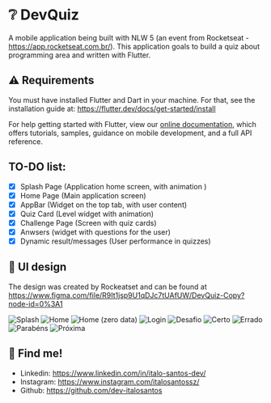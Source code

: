 # ❔ DevQuiz

A mobile application being built with NLW 5 (an event from Rocketseat - https://app.rocketseat.com.br/). This application goals to build a quiz about programming area and written with Flutter.

## ⚠️ Requirements

You must have installed Flutter and Dart in your machine. For that, see the installation guide at: https://flutter.dev/docs/get-started/install

For help getting started with Flutter, view our
[online documentation](https://flutter.dev/docs), which offers tutorials,
samples, guidance on mobile development, and a full API reference.

## TO-DO list:
- [x] Splash Page (Application home screen, with animation )
- [x] Home Page (Main application screen)
- [x] AppBar (Widget on the top tab, with user content)
- [x] Quiz Card (Level widget with animation)
- [x] Challenge Page (Screen with quiz cards)
- [x] Anwsers (widget with questions for the user)
- [x] Dynamic result/messages (User performance in quizzes)

## 🎨 UI design

The design was created by Rockeatset and can be found at https://www.figma.com/file/R9It1jsp9U1qDJc7tUAfUW/DevQuiz-Copy?node-id=0%3A1

![Splash](https://user-images.githubusercontent.com/62223794/116493915-24169880-a876-11eb-8042-cf584f8a9ccf.png)
![Home](https://user-images.githubusercontent.com/62223794/116493923-2973e300-a876-11eb-8460-16b55898503b.png)
![Home (zero data)](https://user-images.githubusercontent.com/62223794/116493910-1e20b780-a876-11eb-9bfe-e9d2cea85e5e.png)
![Login](https://user-images.githubusercontent.com/62223794/116493928-2bd63d00-a876-11eb-9a57-5b6d2c620ec7.png)
![Desafio](https://user-images.githubusercontent.com/62223794/116493898-15c87c80-a876-11eb-85a4-8027f96f5ff6.png)
![Certo](https://user-images.githubusercontent.com/62223794/116493890-0e08d800-a876-11eb-8915-16e54619e2cc.png)
![Errado](https://user-images.githubusercontent.com/62223794/116493901-18c36d00-a876-11eb-92c4-ccd03b34ed00.png)
![Parabéns](https://user-images.githubusercontent.com/62223794/116493937-309af100-a876-11eb-8ee1-8cbf08bdc170.png)
![Próxima](https://user-images.githubusercontent.com/62223794/116493938-31338780-a876-11eb-8b4b-31b457972b43.png)

## 🔗 Find me!
- Linkedin: https://www.linkedin.com/in/italo-santos-dev/
- Instagram: https://www.instagram.com/italosantossz/
- Github: https://github.com/dev-italosantos
